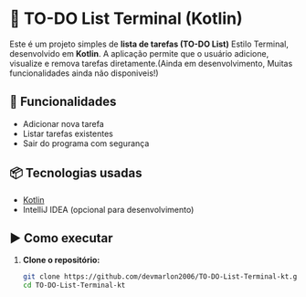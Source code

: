 ﻿# 📝 TO-DO List Terminal (Kotlin)

Este é um projeto simples de **lista de tarefas (TO-DO List)** Estilo Terminal, desenvolvido em **Kotlin**. A aplicação permite que o usuário adicione, visualize e remova tarefas diretamente.(Ainda em desenvolvimento, Muitas funcionalidades ainda não disponiveis!)

## 🚀 Funcionalidades

- Adicionar nova tarefa
- Listar tarefas existentes
- Sair do programa com segurança

## 📦 Tecnologias usadas

- [Kotlin](https://kotlinlang.org/)
- IntelliJ IDEA (opcional para desenvolvimento)

## ▶️ Como executar

1. **Clone o repositório:**
   ```bash
   git clone https://github.com/devmarlon2006/TO-DO-List-Terminal-kt.git
   cd TO-DO-List-Terminal-kt
